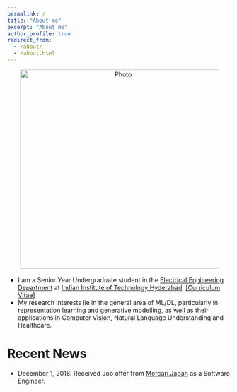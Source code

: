 ```yaml
---
permalink: /
title: "About me"
excerpt: "About me"
author_profile: true
redirect_from: 
  - /about/
  - /about.html
---
```


<p align="center">
  <img src="https://VamshiTeja.github.io/files/VamshiTeja.jpg?raw=true" alt="Photo" style="width: 450px;"/> 
</p>

* I am a Senior Year Undergraduate student in the [Electrical Engineering Department](https://ee.iith.ac.in/) at [Indian Institute of Technology Hyderabad](https://www.iith.ac.in/). [[Curriculum Vitae]](http://VamshiTeja.github.io/files/VamshiTeja.pdf)
* My research interests lie in the general area of ML/DL, particularly in representation learning and generative modelling, as well as their applications in Computer Vision, Natural Language Understanding and Healthcare.


# Recent News
* December 1, 2018. Received Job offer from [Mercari,Japan](https://mercari.com/) as a Software Engineer.
